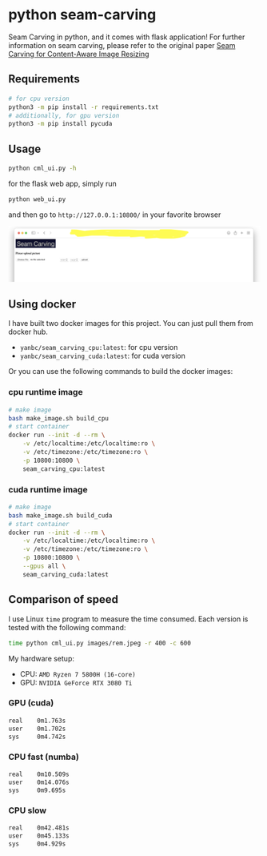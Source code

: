 # python seam-carving
Seam Carving in python, and it comes with flask application! For further information on seam carving, please refer to the original paper [Seam Carving for Content-Aware Image Resizing](http://www.faculty.idc.ac.il/arik/SCWeb/imret/index.html)

## Requirements
```bash
# for cpu version
python3 -m pip install -r requirements.txt
# additionally, for gpu version
python3 -m pip install pycuda
```

## Usage
```bash
python cml_ui.py -h
```

for the flask web app, simply run
```bash
python web_ui.py
```

and then go to `http://127.0.0.1:10800/` in your favorite browser

![this is how the webpage looks like](images/demo.png)


## Using docker

I have built two docker images for this project. You can just pull them from docker hub.
- `yanbc/seam_carving_cpu:latest`: for cpu version
- `yanbc/seam_carving_cuda:latest`: for cuda version

Or you can use the following commands to build the docker images:

### cpu runtime image
```bash
# make image
bash make_image.sh build_cpu
# start container
docker run --init -d --rm \
    -v /etc/localtime:/etc/localtime:ro \
    -v /etc/timezone:/etc/timezone:ro \
    -p 10800:10800 \
    seam_carving_cpu:latest
```

### cuda runtime image
```bash
# make image
bash make_image.sh build_cuda
# start container
docker run --init -d --rm \
    -v /etc/localtime:/etc/localtime:ro \
    -v /etc/timezone:/etc/timezone:ro \
    -p 10800:10800 \
    --gpus all \
    seam_carving_cuda:latest
```

## Comparison of speed
I use Linux `time` program to measure the time consumed. Each version is tested with the following command:

```bash
time python cml_ui.py images/rem.jpeg -r 400 -c 600
```

My hardware setup:
- CPU: `AMD Ryzen 7 5800H (16-core)`
- GPU: `NVIDIA GeForce RTX 3080 Ti`

### GPU (cuda)
```
real    0m1.763s
user    0m1.702s
sys     0m4.742s
```

### CPU fast (numba)
```
real    0m10.509s
user    0m14.076s
sys     0m9.695s
```

### CPU slow
```
real    0m42.481s
user    0m45.133s
sys     0m4.929s
```
